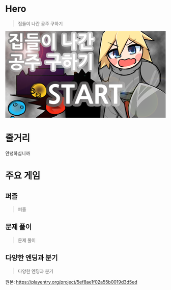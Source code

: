 # Hero

> 집들이 나간 공주 구하기

![main](./screenshots/main.png)

# 줄거리

안녕하십니까

# 주요 게임

## 퍼즐

> 퍼즐

## 문제 풀이

> 문제 풀이

## 다양한 엔딩과 분기

> 다양한 엔딩과 분기

원본: https://playentry.org/project/5ef8ae1f02a55b0019d3d5ed
